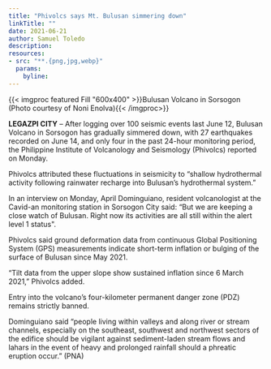 ```yaml
---
title: "Phivolcs says Mt. Bulusan simmering down"
linkTitle: ""
date: 2021-06-21
author: Samuel Toledo
description:
resources:
- src: "**.{png,jpg,webp}"
  params:
    byline: 
---
```

{{< imgproc featured Fill "600x400" >}}Bulusan Volcano in Sorsogon (Photo courtesy of Noni Enolva){{< /imgproc>}}

**LEGAZPI CITY** –  After logging over 100 seismic events last June 12, Bulusan Volcano in Sorsogon has gradually simmered down, with 27 earthquakes recorded on June 14, and only four in the past 24-hour monitoring period, the Philippine Institute of Volcanology and Seismology (Phivolcs) reported on Monday.

Phivolcs attributed these fluctuations in seismicity to “shallow hydrothermal activity following rainwater recharge into Bulusan’s hydrothermal system.”

In an interview on Monday, April Dominguiano, resident volcanologist at the Cavid-an monitoring station in Sorsogon City said: “But we are keeping a close watch of Bulusan. Right now its activities are all still within the alert level 1 status".

Phivolcs said ground deformation data from continuous Global Positioning System (GPS) measurements indicate short-term inflation or bulging of the surface of Bulusan since May 2021.

“Tilt data from the upper slope show sustained inflation since 6 March 2021,” Phivolcs added.

Entry into the volcano’s four-kilometer permanent danger zone (PDZ) remains strictly banned.

Dominguiano said “people living within valleys and along river or stream channels, especially on the southeast, southwest and northwest sectors of the edifice should be vigilant against sediment-laden stream flows and lahars in the event of heavy and prolonged rainfall should a phreatic eruption occur.” (PNA)